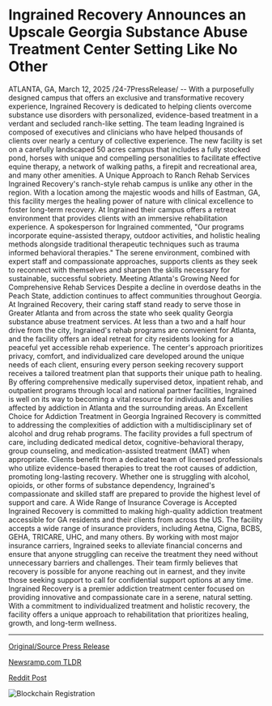 # Ingrained Recovery Announces an Upscale Georgia Substance Abuse Treatment Center Setting Like No Other

ATLANTA, GA, March 12, 2025 /24-7PressRelease/ -- With a purposefully designed campus that offers an exclusive and transformative recovery experience, Ingrained Recovery is dedicated to helping clients overcome substance use disorders with personalized, evidence-based treatment in a verdant and secluded ranch-like setting.  The team leading Ingrained is composed of executives and clinicians who have helped thousands of clients over nearly a century of collective experience. The new facility is set on a carefully landscaped 50 acres campus that includes a fully stocked pond, horses with unique and compelling personalities to facilitate effective equine therapy, a network of walking paths, a firepit and recreational area, and many other amenities.   A Unique Approach to Ranch Rehab Services  Ingrained Recovery's ranch-style rehab campus is unlike any other in the region. With a location among the majestic woods and hills of Eastman, GA, this facility merges the healing power of nature with clinical excellence to foster long-term recovery.   At Ingrained their campus offers a retreat environment that provides clients with an immersive rehabilitation experience. A spokesperson for Ingrained commented, "Our programs incorporate equine-assisted therapy, outdoor activities, and holistic healing methods alongside traditional therapeutic techniques such as trauma informed behavioral therapies."   The serene environment, combined with expert staff and compassionate approaches, supports clients as they seek to reconnect with themselves and sharpen the skills necessary for sustainable, successful sobriety.  Meeting Atlanta's Growing Need for Comprehensive Rehab Services  Despite a decline in overdose deaths in the Peach State, addiction continues to affect communities throughout Georgia. At Ingrained Recovery, their caring staff stand ready to serve those in Greater Atlanta and from across the state who seek quality Georgia substance abuse treatment services.   At less than a two and a half hour drive from the city, Ingrained's rehab programs are convenient for Atlanta, and the facility offers an ideal retreat for city residents looking for a peaceful yet accessible rehab experience.   The center's approach prioritizes privacy, comfort, and individualized care developed around the unique needs of each client, ensuring every person seeking recovery support receives a tailored treatment plan that supports their unique path to healing.   By offering comprehensive medically supervised detox, inpatient rehab, and outpatient programs through local and national partner facilities, Ingrained is well on its way to becoming a vital resource for individuals and families affected by addiction in Atlanta and the surrounding areas.  An Excellent Choice for Addiction Treatment in Georgia  Ingrained Recovery is committed to addressing the complexities of addiction with a multidisciplinary set of alcohol and drug rehab programs. The facility provides a full spectrum of care, including dedicated medical detox, cognitive-behavioral therapy, group counseling, and medication-assisted treatment (MAT) when appropriate.   Clients benefit from a dedicated team of licensed professionals who utilize evidence-based therapies to treat the root causes of addiction, promoting long-lasting recovery. Whether one is struggling with alcohol, opioids, or other forms of substance dependency, Ingrained's compassionate and skilled staff are prepared to provide the highest level of support and care.  A Wide Range of Insurance Coverage is Accepted  Ingrained Recovery is committed to making high-quality addiction treatment accessible for GA residents and their clients from across the US. The facility accepts a wide range of insurance providers, including Aetna, Cigna, BCBS, GEHA, TRICARE, UHC, and many others.   By working with most major insurance carriers, Ingrained seeks to alleviate financial concerns and ensure that anyone struggling can receive the treatment they need without unnecessary barriers and challenges.  Their team firmly believes that recovery is possible for anyone reaching out in earnest, and they invite those seeking support to call for confidential support options at any time.  Ingrained Recovery is a premier addiction treatment center focused on providing innovative and compassionate care in a serene, natural setting. With a commitment to individualized treatment and holistic recovery, the facility offers a unique approach to rehabilitation that prioritizes healing, growth, and long-term wellness. 

---

[Original/Source Press Release](https://www.24-7pressrelease.com/press-release/520469/ingrained-recovery-announces-an-upscale-georgia-substance-abuse-treatment-center-setting-like-no-other)
                    

[Newsramp.com TLDR](https://newsramp.com/curated-news/ingrained-recovery-offers-unique-ranch-style-rehab-services-in-georgia/8e43bfba02105a64c951ad76a418b396) 

 



[Reddit Post](https://www.reddit.com/r/HealthCareNewsInfo/comments/1j9ef8c/ingrained_recovery_offers_unique_ranchstyle_rehab/) 



![Blockchain Registration](https://cdn.newsramp.app/24-7PressRelease/qrcode/253/12/tileoQTE.webp)